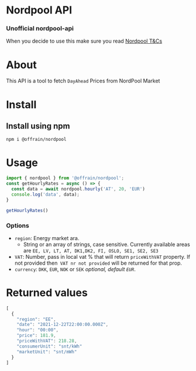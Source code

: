 # Nordpool API
### Unofficial nordpool-api
When you decide to use this make sure you read 
[Nordpool T&Cs](https://www.nordpoolgroup.com/About-us/Terms-and-conditions-for-use/)
# About
This API is a tool to fetch `DayAhead` Prices from NordPool Market
# Install
## Install using npm
`npm i @offrain/nordpool`

# Usage
```js
import { nordpool } from '@offrain/nordpool';
const getHourlyRates = async () => {
  const data = await nordpool.hourly('AT', 20, 'EUR')
  console.log('data', data);
}

getHourlyRates()
```
### Options
- `region`: Energy market ara.
  - String or an array of strings, case sensitive. Currently available areas are `EE, LV, LT, AT, DK1,DK2, FI, OSLO, SE1, SE2, SE3`
- `VAT`: Number, pass in local vat % that will return `priceWithVAT` property. If not provided then` VAT nr not provided` will be returned for that prop.
- `currency`: `DKK`, `EUR`, `NOK` or `SEK` *optional, default `EUR`*. 

# Returned values

```js
[
  {
    "region": "EE",
    "date": "2021-12-22T22:00:00.000Z",
    "hour": "00:00",
    "price": 181.9,
    "priceWithVAT": 218.28,
    "consumerUnit": "snt/kWh"
    "marketUnit": "snt/mWh"
  }
]
```
